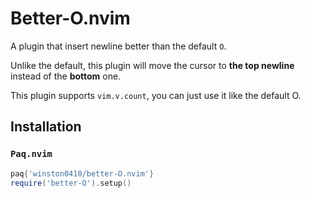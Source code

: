 # Better-O.nvim

A plugin that insert newline better than the default `O`.

Unlike the default, this plugin will move the cursor to **the top newline** instead of the **bottom** one.

This plugin supports `vim.v.count`, you can just use it like the default O.

## Installation

### `Paq.nvim`

```lua
paq{'winston0410/better-O.nvim'}
require('better-O').setup()
```

